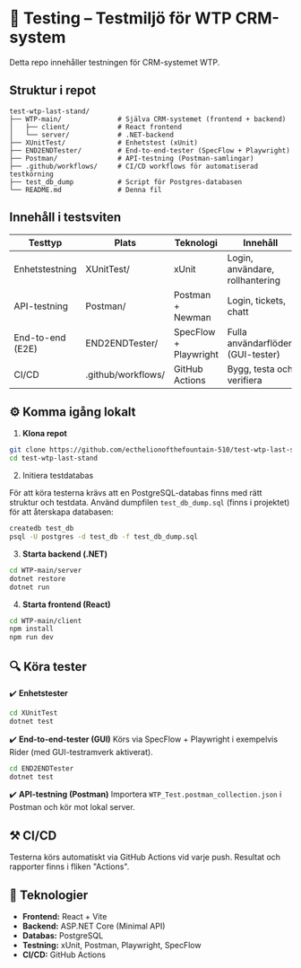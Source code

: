 # 🧾 Testing – Testmiljö för WTP CRM-system

Detta repo innehåller testningen för CRM-systemet WTP.

##  Struktur i repot

```
test-wtp-last-stand/
├── WTP-main/              # Själva CRM-systemet (frontend + backend)
│   ├── client/            # React frontend
│   └── server/            # .NET-backend
├── XUnitTest/             # Enhetstest (xUnit)
├── END2ENDTester/         # End-to-end-tester (SpecFlow + Playwright)
├── Postman/               # API-testning (Postman-samlingar)
├── .github/workflows/     # CI/CD workflows för automatiserad testkörning
├── test_db_dump           # Script för Postgres-databasen
└── README.md              # Denna fil
```

##  Innehåll i testsviten

| Testtyp          | Plats              | Teknologi               | Innehåll                          |
|------------------|--------------------|--------------------------|-----------------------------------|
| Enhetstestning   | XUnitTest/         | xUnit                    | Login, användare, rollhantering   |
| API-testning     | Postman/           | Postman + Newman         | Login, tickets, chatt             |
| End-to-end (E2E) | END2ENDTester/     | SpecFlow + Playwright    | Fulla användarflöden (GUI-tester) |
| CI/CD            | .github/workflows/ | GitHub Actions           | Bygg, testa och verifiera         |

## ⚙️ Komma igång lokalt

1. **Klona repot**
```bash
git clone https://github.com/ecthelionofthefountain-510/test-wtp-last-stand.git
cd test-wtp-last-stand
```

2. Initiera testdatabas

För att köra testerna krävs att en PostgreSQL-databas finns med rätt struktur och testdata. Använd dumpfilen `test_db_dump.sql` (finns i projektet) för att återskapa databasen:

```bash
createdb test_db
psql -U postgres -d test_db -f test_db_dump.sql
```

3. **Starta backend (.NET)**
```bash
cd WTP-main/server
dotnet restore
dotnet run
```

4. **Starta frontend (React)**
```bash
cd WTP-main/client
npm install
npm run dev
```

## 🔍 Köra tester

✔️ **Enhetstester**
```bash
cd XUnitTest
dotnet test
```

✔️ **End-to-end-tester (GUI)**
Körs via SpecFlow + Playwright i exempelvis Rider (med GUI-testramverk aktiverat).
```bash
cd END2ENDTester
dotnet test
```

✔️ **API-testning (Postman)**
Importera `WTP_Test.postman_collection.json` i Postman och kör mot lokal server.

## ⚒️ CI/CD

Testerna körs automatiskt via GitHub Actions vid varje push. Resultat och rapporter finns i fliken "Actions".

## 🧠 Teknologier

- **Frontend:** React + Vite  
- **Backend:** ASP.NET Core (Minimal API)  
- **Databas:** PostgreSQL  
- **Testning:** xUnit, Postman, Playwright, SpecFlow  
- **CI/CD:** GitHub Actions
